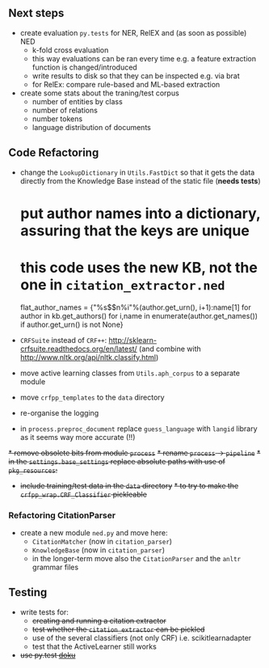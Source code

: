 ## Next steps

* create evaluation `py.tests` for NER, RelEX and (as soon as possible) NED
    - k-fold cross evaluation
    - this way evaluations can be ran every time e.g. a feature extraction function is changed/introduced
    - write results to disk so that they can be inspected e.g. via brat
    - for RelEx: compare rule-based and ML-based extraction 
* create some stats about the traning/test corpus
    - number of entities by class
    - number of relations
    - number tokens
    - language distribution of documents

## Code Refactoring

* change the `LookupDictionary` in `Utils.FastDict` so that it gets the data directly from the Knowledge Base instead of the static file (**needs tests**)

    # put author names into a dictionary, assuring that the keys are unique
    # this code uses the new KB, not the one in `citation_extractor.ned`
    flat_author_names = {"%s$$n%i"%(author.get_urn(), i+1):name[1] 
            for author in kb.get_authors() 
                        for i,name in enumerate(author.get_names())  
                                            if author.get_urn() is not None}

* `CRFSuite` instead of `CRF++`: <http://sklearn-crfsuite.readthedocs.org/en/latest/> (and combine with <http://www.nltk.org/api/nltk.classify.html>)
* move active learning classes from `Utils.aph_corpus` to a separate module
* move `crfpp_templates` to the `data` directory
* re-organise the logging
* in `process.preproc_document` replace `guess_language` with `langid` library as it seems way more accurate (!!)

~~* remove obsolete bits from module `process`~~
~~* rename `process` -> `pipeline`~~
~~* in the `settings.base_settings` replace absolute paths with use of `pkg_resources`:~~
* ~~include training/test data in the `data` directory~~
~~* to try to make the `crfpp_wrap.CRF_Classifier` pickleable~~

### Refactoring CitationParser

* create a new module `ned.py` and move here:  
    - `CitationMatcher` (now in `citation_parser`)
    - `KnowledgeBase` (now in `citation_parser`)
    - in the longer-term move also the `CitationParser` and the `anltr` grammar files

## Testing


* write tests for:
    * ~~creating and running a citation extractor~~
    * ~~test whether the `citation_extractor` can be pickled~~
    * use of the several classifiers (not only CRF) i.e. scikitlearnadapter
    * test that the ActiveLearner still works
* ~~use py.test [doku](http://pytest.org/latest/pytest.pdf)~~


